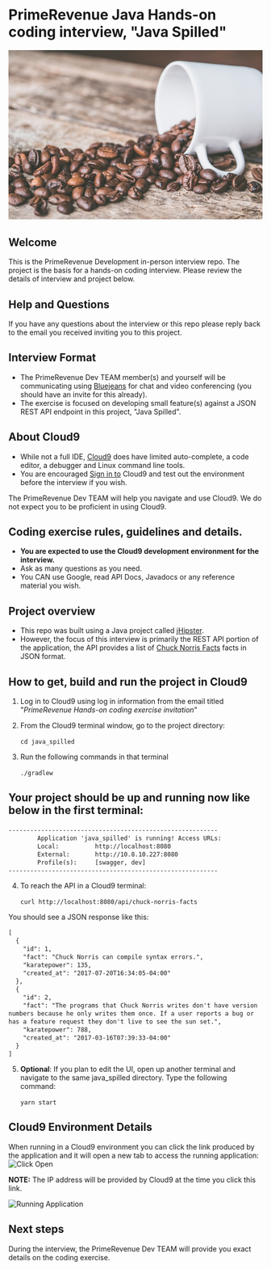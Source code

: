 # PrimeRevenue Java Hands-on coding interview, "Java Spilled"

![Spilled Java](./java_spilled.jpg)

## Welcome

This is the PrimeRevenue Development in-person interview repo. The project
is the basis for a hands-on coding interview. Please review the details of
interview and project below.

## Help and Questions

If you have any questions about the interview or this repo please reply back to the email you received inviting you to this project.

## Interview Format

* The PrimeRevenue Dev TEAM member(s) and yourself will be communicating using
[Bluejeans](https://bluejeans.com) for chat and video conferencing (you should
have an invite for this already).
* The exercise is focused on developing small feature(s) against a JSON REST API endpoint in this project, "Java Spilled".

## About Cloud9

* While not a full IDE, [Cloud9](https://aws.amazon.com/cloud9/) does have limited auto-complete, a code editor, a debugger and Linux command line tools.
* You are encouraged [Sign in to](#how-to-get-build-and-run-the-project-in-cloud9) Cloud9 and test out the environment before the interview if you wish.

The PrimeRevenue Dev TEAM will help you navigate and use Cloud9. We do not expect you to be proficient in using Cloud9.

## Coding exercise rules, guidelines and details.

* **You are expected to use the Cloud9 development environment for the interview.**
* Ask as many questions as you need.
* You CAN use Google, read API Docs, Javadocs or any reference material you wish.

## Project overview

* This repo was built using a Java project called [jHipster](http://www.jhipster.tech/).
* However, the focus of this interview is primarily the REST API portion of the application, the API provides a list of [Chuck Norris Facts](https://en.wikipedia.org/wiki/Chuck_Norris) facts in JSON format.

## How to get, build and run the project in Cloud9

1. Log in to Cloud9 using log in information from the email titled "*PrimeRevenue Hands-on coding exercise invitation*"

2. From the Cloud9 terminal window, go to the project directory:

     `cd java_spilled`

3. Run the following commands in that terminal

    `./gradlew`

## Your project should be up and running now like below in the first terminal:

```
----------------------------------------------------------
        Application 'java_spilled' is running! Access URLs:
        Local:          http://localhost:8080
        External:       http://10.8.10.227:8080
        Profile(s):     [swagger, dev]
----------------------------------------------------------
```


4. To reach the API in a Cloud9 terminal:

      `curl http://localhost:8080/api/chuck-norris-facts`

You should see a JSON response like this:

```
[
  {
    "id": 1,
    "fact": "Chuck Norris can compile syntax errors.",
    "karatepower": 135,
    "created_at": "2017-07-20T16:34:05-04:00"
  },
  {
    "id": 2,
    "fact": "The programs that Chuck Norris writes don't have version numbers because he only writes them once. If a user reports a bug or has a feature request they don't live to see the sun set.",
    "karatepower": 788,
    "created_at": "2017-03-16T07:39:33-04:00"
  }
]
```

5. **Optional**: If you plan to edit the UI, open up another terminal and navigate to the same java_spilled directory. Type the following command:

    `yarn start`


## Cloud9 Environment Details

When running in a Cloud9 environment you can click the link produced by the application and it will open a new tab to access the running application:
![Click Open](https://s3.amazonaws.com/uploads.hipchat.com/23379/4762553/mp65ifW3E6PaRWg/Screenshot%202018-03-07%2012.13.38.png)

**NOTE:** The IP address will be provided by Cloud9 at the time you click this link.

![Running Application](https://s3.amazonaws.com/uploads.hipchat.com/23379/4762553/GcSEzDKz4Ilh8ln/Screenshot%202018-03-07%2012.16.28.png)


## Next steps

During the interview, the PrimeRevenue Dev TEAM will provide you exact details on the coding exercise.


